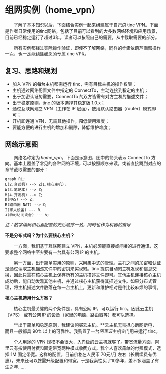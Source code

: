 # 组网实例（home_vpn）

　　了解了基本知识以后，下面结合实例一起来组建属于自己的 tinc VPN。下面是作者日常使用的tinc网络，包括了目前可以看到的大多数网络环境和应用场景，目前已经稳定运行了超过3年。读者可以按照自己的需要，从中截取需要的部分。

　　所有实例都经过实际操作验证，即使不了解网络，同样的步骤依葫芦画瓢操作一次，也一定能组建起您的专属 tinc VPN。



## 复习、思路和规划

* 加入 VPN 的每台主机都需运行 tinc，需有目标主机的操作权限；
* 主机通过网络配置文件中指定的 ConnectTo，主动连接到指定的主机；
* 出于加密认证的需要，ConnectTo 的双方皆需有对方主机的描述文件；
* 出于稳定原则，tinc 的版本选择其稳定版 1.0.x； 
* 通过互联网建立 VPN（工作在 IP 层面），使用默认路由器（router）模式即可；
* 开机即连通 VPN，无需其他操作，降低使用难度；
* 要能方便的进行主机的增加和删除，降低维护难度；



## 网络示意图

　　网络名称定为 *home_vpn*，下面是示意图，图中的箭头表示 ConnectTo 方向。基本上覆盖了常见的各种网络环境，可以按照顺序来读，或者直接跳到对应的章节截取需要的部分：

```mermaid
graph RL;
L(2.台式机) --> Z(1.核心主机);
W(3.笔记本) --> Z;
M(4.开发机) --> Z;
D(NAS) --> Z;
R(路由器 NAT) --> Z;
I(家人设备) --- R;
J(临时访问设备) --- R;
```

*注：数字编码和后面配置的先后顺序一致，同时也作为机器的编号*



**不是分布式吗？为什么要核心主机？**

　　一方面，我们基于互联网建立 VPN，主机必须能直接或间接的进行通讯，这要求整个网络中至少要有一台具有公网 IP 的主机。

　　另一方面，出于简单实用的原则，采用集中式的管理。主机之间的加密和认证是通过读取主机描述文件中的密钥来实现的。tinc 提供自动的主机发现和信息交换，因此只需在核心主机上保存所有的主机描述文件即可。其他主机连接核心主机成功后，能自动发现其他主机，并通过核心主机获得其描述文件。如果分布式管理，将主机描述文件散落在每一台主机上，更新和维护相对是件比较麻烦的事情。



**核心主机选用什么方案？**

　　核心主机最关键的两个条件是，具有公网 IP，可以运行 tinc。因此云主机（VPS） 或有公网 IP 的设备（家里的电脑、路由器等）都可以选择。

　　**出于简单和稳定原则，我建议购买云主机。**云主机无需担心断网断电，而且一般都具 90% 以上的可靠性。我购置了一台*阿里云*主机专门用来运行 tinc。

　　个人用途的 VPN 规模不会很大，入门级的云主机就够了。带宽流量方面，阿里云有按使用付费和固定带宽两种模式收费方式。我个人喜欢简单的付费模式，选择 1M 固定带宽。这样的配置，目前价格在人民币 70元/月 左右（长期续费有优惠），未来还可以按需升级配置和带宽。于是我索性买了10多年，差不多涵盖了有生之年……

